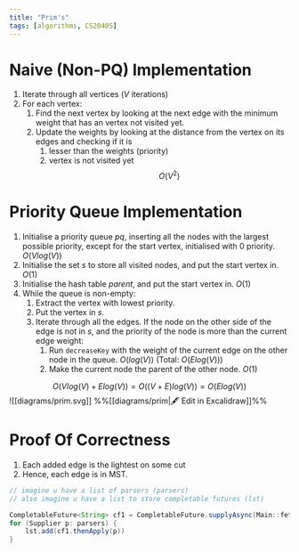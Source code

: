 ```yaml
---
title: "Prim's"
tags: [algorithms, CS2040S]
---
```

# Naive (Non-PQ) Implementation

1. Iterate through all vertices ($V$ iterations)
2. For each vertex:
	1. Find the next vertex by looking at the next edge with the minimum weight that has an vertex not visited yet.
	2. Update the weights by looking at the distance from the vertex on its edges and checking if it is
		1. lesser than the weights (priority)
		2. vertex is not visited yet
$$ O(V^2)$$
# Priority Queue Implementation

1. Initialise a priority queue $pq$, inserting all the nodes with the largest possible priority, except for the start vertex, initialised with $0$ priority. $O(Vlog(V))$
2. Initialise the set $s$ to store all visited nodes, and put the start vertex in. $O(1)$
3. Initialise the hash table $parent$, and put the start vertex in. $O(1)$
4. While the queue is non-empty: 
	1. Extract the vertex with lowest priority.
	2. Put the vertex in $s$.
	3. Iterate through all the edges. 
	   If the node on the other side of the edge is not in $s$, and the priority of the node is more than the current edge weight:
		1. Run ``decreaseKey`` with the weight of the current edge on the other node in the queue. $O(log(V))$ (Total: $O(Elog(V))$)
		2. Make the current node the parent of the other node. $O(1)$

$$
O(Vlog(V) + Elog(V)) =  O((V + E)log(V)) = O(Elog(V))
$$
![[diagrams/prim.svg]]
%%[[diagrams/prim|🖋 Edit in Excalidraw]]%%

# Proof Of Correctness

1. Each added edge is the lightest on some cut
2. Hence, each edge is in MST.

```Java
// imagine u have a list of parsers (parsers)
// also imagine u have a list to store completable futures (lst)

CompletableFuture<String> cf1 = CompletableFuture.supplyAsync(Main::fetchData)
for (Supplier p: parsers) {
	lst.add(cf1.thenApply(p))
}	
```

